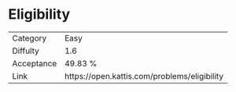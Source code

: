 # Eligibility

<table>
    <tr>
        <td>Category</td>
        <td>Easy</td>
    </tr>
    <tr>
        <td>Diffulty</td>
        <td>1.6</td>
    </tr>
    <tr>
        <td>Acceptance</td>
        <td>49.83 %</td>
    </tr>
    <tr>
        <td>Link</td>
        <td>https://open.kattis.com/problems/eligibility</td>
    </tr>
</table>